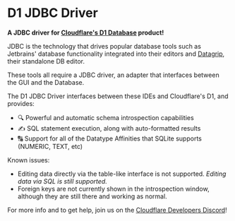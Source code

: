 # D1 JDBC Driver

**A JDBC driver for [Cloudflare's D1 Database](https://blog.cloudflare.com/introducing-d1/) product!**

JDBC is the technology that drives popular database tools such as Jetbrains' database functionality integrated into their editors and [Datagrip](https://www.jetbrains.com/datagrip/), their standalone DB editor.

These tools all require a JDBC driver, an adapter that interfaces between the GUI and the Database.

The D1 JDBC Driver interfaces between these IDEs and Cloudflare's D1, and provides:
- 🔍 Powerful and automatic schema introspection capabilities
- ✍️ SQL statement execution, along with auto-formatted results
- 🔠 Support for all of the Datatype Affinities that SQLite supports (NUMERIC, TEXT, etc)

Known issues:
- Editing data directly via the table-like interface is not supported. *Editing data via SQL is still supported.*
- Foreign keys are not currently shown in the introspection window, although they are still there and working as normal.

For more info and to get help, join us on the [Cloudflare Developers
Discord](https://discord.gg/cloudflaredev)!